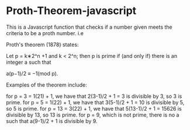 # Proth-Theorem-javascript
This is a Javascript function that checks if a number given meets the criteria to be a proth number.
i.e 

Proth's theorem (1878) states:

Let p = k∗2^n +1 and k < 2^n; then p is prime if (and only if) there is an integer a such that

a(p−1)/2 ≡ −1(mod p).

Examples of the theorem include:

for p = 3 = 1(21) + 1, we have that 2(3-1)/2 + 1 = 3 is divisible by 3, so 3 is prime.
for p = 5 = 1(22) + 1, we have that 3(5-1)/2 + 1 = 10 is divisible by 5, so 5 is prime.
for p = 13 = 3(22) + 1, we have that 5(13-1)/2 + 1 = 15626 is divisible by 13, so 13 is prime.
for p = 9, which is not prime, there is no a such that a(9-1)/2 + 1 is divisible by 9.
